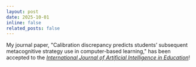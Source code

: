 ```yaml
---
layout: post
date: 2025-10-01 
inline: false
related_posts: false
---
```


My journal paper, "Calibration discrepancy predicts students’ subsequent metacognitive strategy use in computer-based learning," has been accepted to the [*International Journal of Artificial Intelligence in Education*](https://link.springer.com/journal/40593)! 
